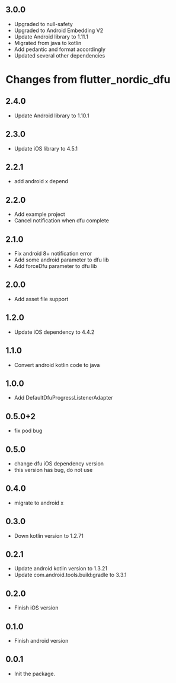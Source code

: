 ## 3.0.0
* Upgraded to null-safety
* Upgraded to Android Embedding V2
* Update Android library to 1.11.1
* Migrated from java to kotlin
* Add pedantic and format accordingly
* Updated several other dependencies

# Changes from flutter_nordic_dfu
## 2.4.0
* Update Android library to 1.10.1

## 2.3.0
* Update iOS library to 4.5.1

## 2.2.1
* add android x depend

## 2.2.0
* Add example project
* Cancel notification when dfu complete

## 2.1.0
* Fix android 8+ notification error
* Add some android parameter to dfu lib
* Add forceDfu parameter to dfu lib

## 2.0.0
* Add asset file support

## 1.2.0
* Update iOS dependency to 4.4.2

## 1.1.0
* Convert android kotlin code to java

## 1.0.0
* Add DefaultDfuProgressListenerAdapter

## 0.5.0+2
* fix pod bug

## 0.5.0
* change dfu iOS dependency version
* this version has bug, do not use

## 0.4.0
* migrate to android x

## 0.3.0

* Down kotlin version to 1.2.71

## 0.2.1

* Update android kotlin version to 1.3.21
* Update com.android.tools.build:gradle to 3.3.1

## 0.2.0

* Finish iOS version

## 0.1.0

* Finish android version

## 0.0.1

* Init the package.



















